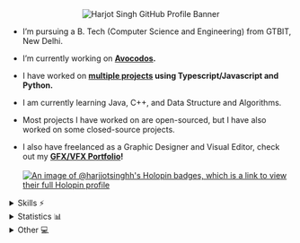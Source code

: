 <div align="center">
  <img alt="Harjot Singh GitHub Profile Banner" src="https://files.studyfliss.com/linked-banner-default.png"/>  
</div>

- I’m pursuing a B. Tech (Computer Science and Engineering) from GTBIT, New Delhi.

- I’m currently working on <b>[Avocodos](https://github.com/HarjjotSinghh/avocodos-web).</b>

- I have worked on <b>[multiple projects](https://github.com/HarjjotSinghh?tab=repositories) using Typescript/Javascript and Python.</b>

- I am currently learning Java, C++, and Data Structure and Algorithms.

- Most projects I have worked on are open-sourced, but I have also worked on some closed-source projects.

- I also have freelanced as a Graphic Designer and Visual Editor, check out my <b>[GFX/VFX Portfolio](https://behance.net/harjjot)!</b>
  <br></br>
  [![An image of @harjjotsinghh's Holopin badges, which is a link to view their full Holopin profile](https://holopin.me/harjjotsinghh)](https://holopin.io/@harjjotsinghh)

<details>
  <summary>Skills ⚡</summary>
  <h3>Languages</h3>
  <img src="https://skillicons.dev/icons?i=ts,js,py,c,cpp,java" />
  <h3>Web Frameworks</h3>
  <img src="https://skillicons.dev/icons?i=express,react,nodejs,nextjs,svelte,vite,flask,astro" />
  <h3>Databases</h3>
  <img src="https://skillicons.dev/icons?i=mongodb,mysql,postgres,supabase" />
  <h3>Frontend Technologies</h3>
  <img src="https://skillicons.dev/icons?i=html,css,tailwind,materialui,bootstrap" />
  <h3>Tools</h3>
  <img src="https://skillicons.dev/icons?i=git,docker,vscode,powershell,bash,ae,ps,blender,obsidian,npm,pnpm,bun" />
  <h3>Cloud Services</h3>
  <img src="https://skillicons.dev/icons?i=aws,gcp,netlify,vercel,cloudflare" />
</details>
<details>
  <summary>Statistics 📊</summary>
  <br>
  <div align="left">
  <img src="https://komarev.com/ghpvc/?username=your-github-username&style=for-the-badge&color=blue" alt=""/>
  <br></br>

  <img src="https://myreadme.vercel.app/api/embed/HarjjotSinghh?panels=userwelcome,userstatistics,toprepositories,toplanguages,commitgraph" alt="Harjot Singh's Github Stats" />
  <br></br>

![GitHub Streak](https://github-readme-streak-stats.herokuapp.com/?user=HarjjotSinghh&theme=transparent&hide_border=true)

  <br/>

![Profile Details](http://github-profile-summary-cards.vercel.app/api/cards/profile-details?username=harjjotsinghh&theme=transparent)

<img src="https://github-profile-trophy.vercel.app/?username=harjjotsinghh&theme=discord&no-bg=true&margin-w=15&margin-h=15&column=5" />
<br></br>
  <div algin="left">
<table>
  <tr>
    <th>
      Stats
    </th>
    <th>
      Top Languages
    </th>
  </tr>
  <tr>
    <td>
      <img src="http://github-profile-summary-cards.vercel.app/api/cards/stats?username=harjjotsinghh&theme=transparent" alt="HarjjotSinghh Stats"/>
    </td>
    <td>
      <img src="http://github-profile-summary-cards.vercel.app/api/cards/most-commit-language?username=harjjotsinghh&theme=transparent" alt="HarjjotSinghh's Top Languages"/>
    </td>
  </tr>
</table>

<table>
  <tr>
    <th>
      Leetcode
    </th>
    <th>
      StackOverflow
    </th>
  </tr>
  <tr>
    <td>
      <a href="https://leetcode.com/HarjjotSinghh">
        <img src="https://leetcode-stats-six.vercel.app/api?username=HarjjotSinghh&theme=dark"  alt="Harjot's Leetcode statistics"/>
      </a>
    </td>
    <td>
      <a href="https://stackoverflow.com/users/13697231/harjot">
        <img src="https://stackoverflow-readme-profile.johannchopin.fr/profile-small/13697231?theme=dark" alt="Harjot's StackOverflow profile">
      </a>
    </td>
  </tr>
</table>

  </div>
  
  
  
</div>
</details>
<details>
  <summary>Other 💻</summary>
  <h3>Live Spotify Status 🎵</h3>
  
  [![Spotify Status](https://spotify-github-profile.vercel.app/api/view?uid=zedqhg6c2vs6jlxibkpy981wz&cover_image=false&theme=natemoo-re&show_offline=true&background_color=e84545&interchange=false&bar_color=e84545&bar_color_cover=true)](https://spotify-github-profile.vercel.app/api/view?uid=zedqhg6c2vs6jlxibkpy981wz&redirect=true)

  <h3>Live Discord Status 🎮</h3>

[![Discord Presence](https://lanyard.cnrad.dev/api/826266498862415902?hideActivity=false&idleMessage=Probably%20not%20online...&bg=transparent)](https://discord.com/users/826266498862415902)

</details>
